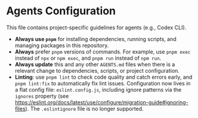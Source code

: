 # Agents Configuration

This file contains project-specific guidelines for agents (e.g., Codex CLI).

- **Always use `pnpm`** for installing dependencies, running scripts, and managing packages in this repository.
- **Always** prefer `pnpm` versions of commands. For example, use `pnpm exec` instead of `npx` or `npm exec`, and `pnpm run` instead of `npm run`.
- **Always update** this and any other `AGENTS.md` files when there is a relevant change to dependencies, scripts, or project configuration.
- **Linting**: use `pnpm lint` to check code quality and catch errors early, and `pnpm lint:fix` to automatically fix lint issues. Configuration now lives in a flat config file: `eslint.config.js`, including ignore patterns via the `ignores` property (see https://eslint.org/docs/latest/use/configure/migration-guide#ignoring-files). The `.eslintignore` file is no longer supported.
